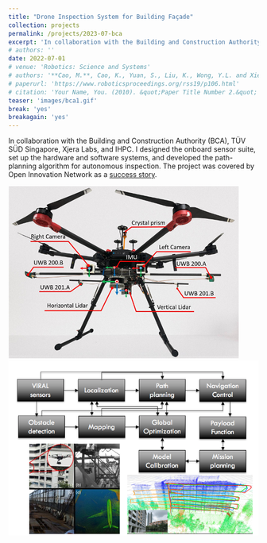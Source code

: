 ```yaml
---
title: "Drone Inspection System for Building Façade"
collection: projects
permalink: /projects/2023-07-bca
excerpt: 'In collaboration with the Building and Construction Authority (BCA), TÜV SÜD Singapore, Xjera Labs, and IHPC. I designed the onboard sensor suite, set up the hardware and software systems, and developed the path-planning algorithm for autonomous inspection. The project was covered by Open Innovation Network as a [success story](https://www.openinnovationnetwork.gov.sg/success-stories/success-stories/smart-drones-a-game-changer-for-building-facade-inspection).'
# authors: ''
date: 2022-07-01
# venue: 'Robotics: Science and Systems'
# authors: '**Cao, M.**, Cao, K., Yuan, S., Liu, K., Wong, Y.L. and Xie, L.'
# paperurl: 'https://www.roboticsproceedings.org/rss19/p106.html'
# citation: 'Your Name, You. (2010). &quot;Paper Title Number 2.&quot; <i>Journal 1</i>. 1(2).'
teaser: 'images/bca1.gif'
break: 'yes'
breakagain: 'yes'
---
```

In collaboration with the Building and Construction Authority (BCA), TÜV SÜD Singapore, Xjera Labs, and IHPC. I designed the onboard sensor suite, set up the hardware and software systems, and developed the path-planning algorithm for autonomous inspection. The project was covered by Open Innovation Network as a [success story](https://www.openinnovationnetwork.gov.sg/success-stories/success-stories/smart-drones-a-game-changer-for-building-facade-inspection).

<img style="float: center;" src="images/bca1.png">

<img style="float: center;" src="images/bca2.png">
<!-- Recommended citation: Your Name, You. (2010). "Paper Title Number 2." <i>Journal 1</i>. 1(2). -->